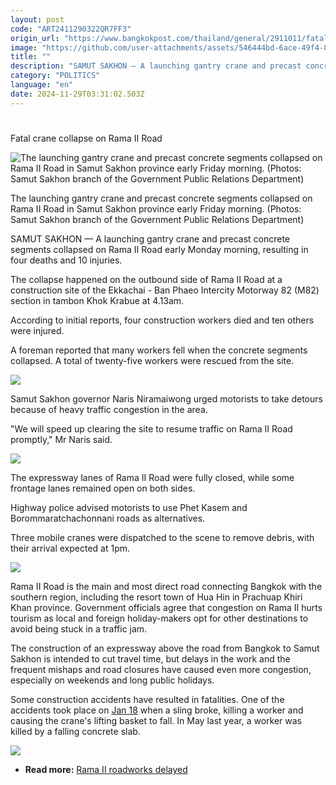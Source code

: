 ```yaml
---
layout: post
code: "ART2411290322QR7FF3"
origin_url: "https://www.bangkokpost.com/thailand/general/2911011/fatal-crane-collapse-on-rama-ii-road"
image: "https://github.com/user-attachments/assets/546444bd-6ace-49f4-8a55-2cc1d54fc329"
title: ""
description: "SAMUT SAKHON — A launching gantry crane and precast concrete segments collapsed on Rama II Road early Monday morning, resulting in four deaths and 10 injuries."
category: "POLITICS"
language: "en"
date: 2024-11-29T03:31:02.503Z
---
```


# 

Fatal crane collapse on Rama II Road

![The launching gantry crane and precast concrete segments collapsed on Rama II Road in Samut Sakhon province early Friday morning. (Photos: Samut Sakhon branch of the Government Public Relations Department)](https://github.com/user-attachments/assets/2c70a9e1-d3e2-4759-b817-54e74ab6b642)

The launching gantry crane and precast concrete segments collapsed on Rama II Road in Samut Sakhon province early Friday morning. (Photos: Samut Sakhon branch of the Government Public Relations Department)

SAMUT SAKHON — A launching gantry crane and precast concrete segments collapsed on Rama II Road early Monday morning, resulting in four deaths and 10 injuries.

The collapse happened on the outbound side of Rama II Road at a construction site of the Ekkachai - Ban Phaeo Intercity Motorway 82 (M82) section in tambon Khok Krabue at 4.13am.

According to initial reports, four construction workers died and ten others were injured.

A foreman reported that many workers fell when the concrete segments collapsed. A total of twenty-five workers were rescued from the site.

![](https://github.com/user-attachments/assets/a812dd8b-928c-43ef-8f51-d34c539d0159)

Samut Sakhon governor Naris Niramaiwong urged motorists to take detours because of heavy traffic congestion in the area.

"We will speed up clearing the site to resume traffic on Rama II Road promptly," Mr Naris said.

![](https://github.com/user-attachments/assets/737185ce-8dd5-4562-9d19-28cf711532a8)

The expressway lanes of Rama II Road were fully closed, while some frontage lanes remained open on both sides.

Highway police advised motorists to use Phet Kasem and Borommaratchachonnani roads as alternatives.

Three mobile cranes were dispatched to the scene to remove debris, with their arrival expected at 1pm.

![](https://github.com/user-attachments/assets/35948a36-921b-4034-b434-b769e29f14e6)

Rama II Road is the main and most direct road connecting Bangkok with the southern region, including the resort town of Hua Hin in Prachuap Khiri Khan province. Government officials agree that congestion on Rama II hurts tourism as local and foreign holiday-makers opt for other destinations to avoid being stuck in a traffic jam.

The construction of an expressway above the road from Bangkok to Samut Sakhon is intended to cut travel time, but delays in the work and the frequent mishaps and road closures have caused even more congestion, especially on weekends and long public holidays.

Some construction accidents have resulted in fatalities. One of the accidents took place on [Jan 18](https://www.bangkokpost.com/thailand/general/2726465/another-construction-fatality-on-rama-ii-road) when a sling broke, killing a worker and causing the crane's lifting basket to fall. In May last year, a worker was killed by a falling concrete slab.

![](https://github.com/user-attachments/assets/47663a71-8efd-4014-9ed6-abf13878a857)

*   **Read more:** [Rama II roadworks delayed](https://www.bangkokpost.com/thailand/general/2910387/rama-2-roadworks-delayed-5-months)